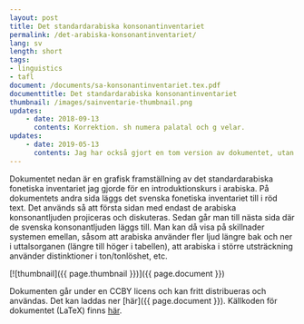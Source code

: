 ```yaml
---
layout: post
title: Det standardarabiska konsonantinventariet
permalink: /det-arabiska-konsonantinventariet/
lang: sv
length: short
tags:
- linguistics
- tafl
document: /documents/sa-konsonantinventariet.tex.pdf
documenttitle: Det standardarabiska konsonantinventariet
thumbnail: /images/sainventarie-thumbnail.png
updates:
    - date: 2018-09-13
      contents: Korrektion. sh numera palatal och g velar. 
updates:
    - date: 2019-05-13
      contents: Jag har också gjort en tom version av dokumentet, utan fonemen ifyllda. Den kan laddas ner [här](/documents/sa-konsonantinventariet-empty.tex.pdf). Denna version kan användas för att låta studenter fylla i konsonantinventariet för en arabisk dialekt eller ett annat språk.
---
```


Dokumentet nedan är en grafisk framställning av det standardarabiska fonetiska inventariet jag gjorde för en introduktionskurs i arabiska. På dokumentets andra sida läggs det svenska fonetiska inventariet till i röd text. Det används så att första sidan med endast de arabiska konsonantljuden projiceras och diskuteras. Sedan går man till nästa sida där de svenska konsonantljuden läggs till. Man kan då visa på skillnader systemen emellan, såsom att arabiska använder fler ljud längre bak och ner i uttalsorganen (längre till höger i tabellen), att arabiska i större utsträckning använder distinktioner i ton/tonlöshet, etc.

[![thumbnail]({{ page.thumbnail }})]({{ page.document }})


Dokumenten går under en CCBY licens och kan fritt distribueras och användas. Det kan laddas ner [här]({{ page.document }}). Källkoden för dokumentet (LaTeX) finns [här](/documents/sa-konsonantinventariet.tex).





